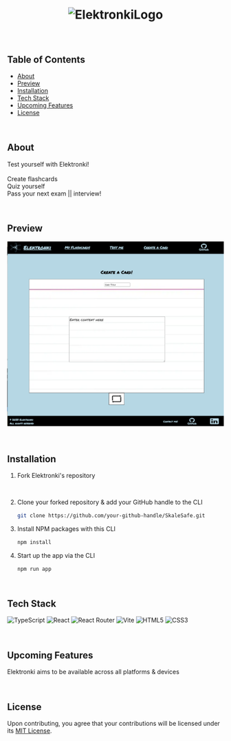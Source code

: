 #  <p align="center">![ElektronkiLogo](https://media.giphy.com/media/3YAlcuGGUi3j9tgQQ7/giphy.gif)</p>

<br/>

## Table of Contents
- [About](#About)
- [Preview](#Preview)
- [Installation](#Installation)
- [Tech Stack](#Tech-Stack)
- [Upcoming Features](#Upcoming-Features)
- [License](#License)

<br/>

## About

  Test yourself with Elektronki! 
  <br/>
<br/>
Create flashcards
  <br/>
Quiz yourself
  <br/>
Pass your next exam || interview!

<br/>

## Preview

<p align="center">
  <img src='./src/assets/preview.png'/>
</p>

<br/>

## Installation


1. Fork Elektronki's repository

<br/>

2. Clone your forked repository & add your GitHub handle to the CLI

   ```sh
   git clone https://github.com/your-github-handle/SkaleSafe.git
   ```
   
3. Install NPM packages with this CLI

   ```sh
   npm install
   ```
   
4. Start up the app via the CLI

   ```sh
   npm run app
   ```

<br/>

## Tech Stack


![TypeScript](https://img.shields.io/static/v1?style=for-the-badge&message=TypeScript&color=3178C6&logo=TypeScript&logoColor=FFFFFF&label=) 
![React](https://img.shields.io/static/v1?style=for-the-badge&message=React&color=222222&logo=React&logoColor=61DAFB&label=)
![React Router](https://img.shields.io/static/v1?style=for-the-badge&message=React+Router&color=CA4245&logo=React+Router&logoColor=FFFFFF&label=)
![Vite](https://img.shields.io/static/v1?style=for-the-badge&message=Vite&color=646CFF&logo=Vite&logoColor=FFFFFF&label=)
![HTML5](https://img.shields.io/static/v1?style=for-the-badge&message=HTML5&color=E34F26&logo=HTML5&logoColor=FFFFFF&label=)
![CSS3](https://img.shields.io/static/v1?style=for-the-badge&message=CSS3&color=1572B6&logo=CSS3&logoColor=FFFFFF&label=)


<br/>

## Upcoming Features

Elektronki aims to be available across all platforms & devices

<br/>

## License

Upon contributing, you agree that your contributions will be licensed under its [MIT License](/LICENSE).
